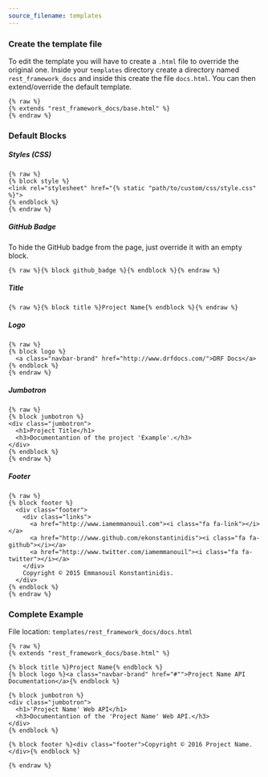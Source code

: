 ```yaml
---
source_filename: templates
---
```


### Create the template file
To edit the template you will have to create a `.html` file to override the original one. Inside your `templates` directory create a directory named `rest_framework_docs` and inside this create the file `docs.html`. You can then extend/override the default template.

    {% raw %}
    {% extends "rest_framework_docs/base.html" %}
    {% endraw %}


### Default Blocks

##### Styles (CSS)

    {% raw %}
    {% block style %}
    <link rel="stylesheet" href="{% static "path/to/custom/css/style.css" %}">
    {% endblock %}
    {% endraw %}

##### GitHub Badge
To hide the GitHub badge from the page, just override it with an empty block.

    {% raw %}{% block github_badge %}{% endblock %}{% endraw %}

##### Title

    {% raw %}{% block title %}Project Name{% endblock %}{% endraw %}

##### Logo

    {% raw %}
    {% block logo %}
      <a class="navbar-brand" href="http://www.drfdocs.com/">DRF Docs</a>
    {% endblock %}
    {% endraw %}

##### Jumbotron

    {% raw %}
    {% block jumbotron %}
    <div class="jumbotron">
      <h1>Project Title</h1>
      <h3>Documentantion of the project 'Example'.</h3>
    </div>
    {% endblock %}
    {% endraw %}

##### Footer

    {% raw %}
    {% block footer %}
      <div class="footer">
        <div class="links">
          <a href="http://www.iamemmanouil.com"><i class="fa fa-link"></i></a>
          <a href="http://www.github.com/ekonstantinidis"><i class="fa fa-github"></i></a>
          <a href="http://www.twitter.com/iamemmanouil"><i class="fa fa-twitter"></i></a>
        </div>
        Copyright © 2015 Emmanouil Konstantinidis.
      </div>
    {% endblock %}
    {% endraw %}


### Complete Example
File location: `templates/rest_framework_docs/docs.html`

    {% raw %}
    {% extends "rest_framework_docs/base.html" %}

    {% block title %}Project Name{% endblock %}
    {% block logo %}<a class="navbar-brand" href="#"">Project Name API Documentation</a>{% endblock %}

    {% block jumbotron %}
    <div class="jumbotron">
      <h1>'Project Name' Web API</h1>
      <h3>Documentantion of the 'Project Name' Web API.</h3>
    </div>
    {% endblock %}

    {% block footer %}<div class="footer">Copyright © 2016 Project Name.</div>{% endblock %}

    {% endraw %}
